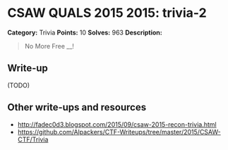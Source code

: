 # CSAW QUALS 2015 2015: trivia-2

**Category:** Trivia
**Points:** 10
**Solves:** 963
**Description:**

> No More Free __!


## Write-up

(TODO)

## Other write-ups and resources

* <http://fadec0d3.blogspot.com/2015/09/csaw-2015-recon-trivia.html>
* <https://github.com/Alpackers/CTF-Writeups/tree/master/2015/CSAW-CTF/Trivia>
